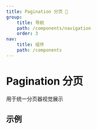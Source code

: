 ```yaml
---
title: Pagination 分页 🐤
group:
    title: 导航
    path: /components/navigation
    order: 3
nav:
    title: 组件
    path: /components
---
```


# Pagination 分页

用于统一分页器视觉展示

## 示例

<code src="./demos/basic.jsx" />
